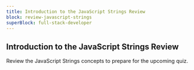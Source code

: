```yaml
---
title: Introduction to the JavaScript Strings Review
block: review-javascript-strings
superBlock: full-stack-developer
---
```


## Introduction to the JavaScript Strings Review

Review the JavaScript Strings concepts to prepare for the upcoming quiz.
